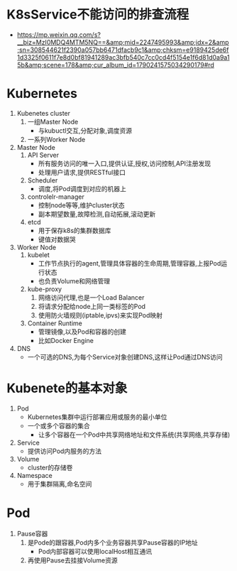 # K8sService不能访问的排查流程
- https://mp.weixin.qq.com/s?__biz=MzI0MDQ4MTM5NQ==&amp;mid=2247495993&amp;idx=2&amp;sn=308544621f2390a057bb6471dfacb9c1&amp;chksm=e9189425de6f1d3325f0611f7e8d0bf81941289ac3bfb540c7cc0cd4f5154e1f6d81d0a9a15b&amp;scene=178&amp;cur_album_id=1790241575034290179#rd



# Kubernetes
1. Kubenetes cluster
    1. 一组Master Node
        - 与kubuctl交互,分配对象,调度资源
    2. 一系列Worker Node
2. Master Node
    1. API Server
        - 所有服务访问的唯一入口,提供认证,授权,访问控制,API注册发现
        - 处理用户请求,提供RESTful接口
    2. Scheduler
        - 调度,将Pod调度到对应的机器上
    3. controlelr-manager
        - 控制node等等,维护cluster状态
        - 副本期望数量,故障检测,自动拓展,滚动更新
    4. etcd
        - 用于保存k8s的集群数据库
        - 键值对数据哭
3. Worker Node
    1. kubelet
        - 工作节点执行的agent,管理具体容器的生命周期,管理容器,上报Pod运行状态
        - 也负责Volume和网络管理
    2. kube-proxy
        1. 网络访问代理,也是一个Load Balancer
        2. 将请求分配给node上同一类标签的Pod
        3. 使用防火墙规则(iptable,ipvs)来实现Pod映射
    3. Container Runtime
        - 管理镜像,以及Pod和容器的创建
        - 比如Docker Engine
4. DNS 
    - 一个可选的DNS,为每个Service对象创建DNS,这样让Pod通过DNS访问
# Kubenete的基本对象
1. Pod
    - Kubernetes集群中运行部署应用或服务的最小单位
    - 一个或多个容器的集合
        - 让多个容器在一个Pod中共享网络地址和文件系统(共享网络,共享存储)
2. Service
    - 提供访问Pod内服务的方法
3. Volume
    - cluster的存储卷
4. Namespace
    - 用于集群隔离,命名空间
# Pod
1. Pause容器
    1. 是Pode的跟容器,Pod内多个业务容器共享Pause容器的IP地址
        - Pod内部容器可以使用localHost相互通讯
    2. 再使用Pause去挂接Volume资源

